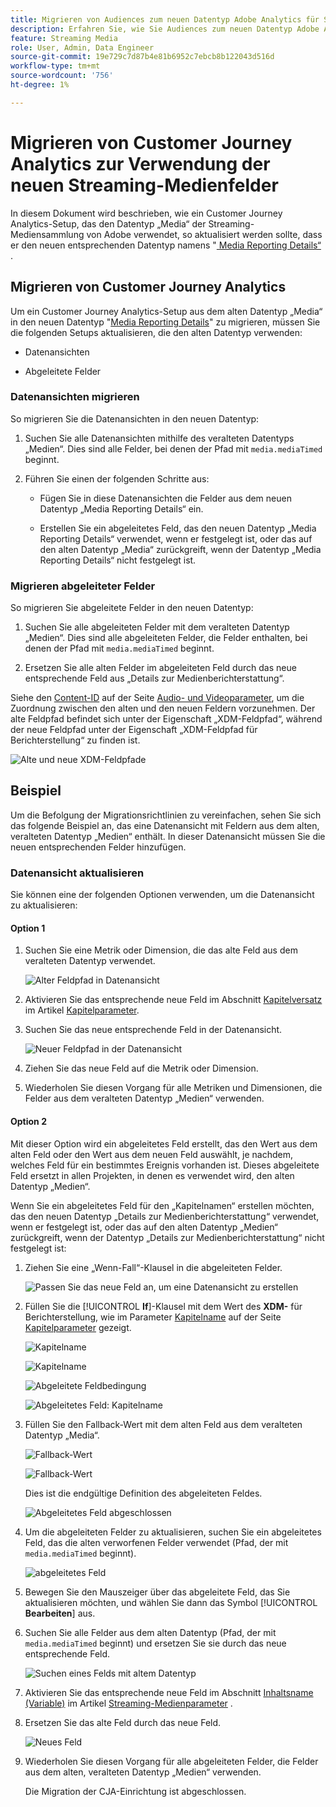```yaml
---
title: Migrieren von Audiences zum neuen Datentyp Adobe Analytics für Streaming-Medien
description: Erfahren Sie, wie Sie Audiences zum neuen Datentyp Adobe Analytics für Streaming-Medien migrieren.
feature: Streaming Media
role: User, Admin, Data Engineer
source-git-commit: 19e729c7d87b4e81b6952c7ebcb8b122043d516d
workflow-type: tm+mt
source-wordcount: '756'
ht-degree: 1%

---
```


# Migrieren von Customer Journey Analytics zur Verwendung der neuen Streaming-Medienfelder

In diesem Dokument wird beschrieben, wie ein Customer Journey Analytics-Setup, das den Datentyp „Media“ der Streaming-Mediensammlung von Adobe verwendet, so aktualisiert werden sollte, dass er den neuen entsprechenden Datentyp namens &quot;[ Media Reporting Details“ ](https://experienceleague.adobe.com/en/docs/experience-platform/xdm/data-types/media-reporting-details).

## Migrieren von Customer Journey Analytics

Um ein Customer Journey Analytics-Setup aus dem alten Datentyp „Media“ in den neuen Datentyp &quot;[Media Reporting Details](https://experienceleague.adobe.com/en/docs/experience-platform/xdm/data-types/media-reporting-details)&quot; zu migrieren, müssen Sie die folgenden Setups aktualisieren, die den alten Datentyp verwenden:

* Datenansichten

* Abgeleitete Felder

### Datenansichten migrieren

So migrieren Sie die Datenansichten in den neuen Datentyp:

1. Suchen Sie alle Datenansichten mithilfe des veralteten Datentyps „Medien“. Dies sind alle Felder, bei denen der Pfad mit `media.mediaTimed` beginnt.

1. Führen Sie einen der folgenden Schritte aus:

   * Fügen Sie in diese Datenansichten die Felder aus dem neuen Datentyp „Media Reporting Details“ ein.

   * Erstellen Sie ein abgeleitetes Feld, das den neuen Datentyp „Media Reporting Details“ verwendet, wenn er festgelegt ist, oder das auf den alten Datentyp „Media“ zurückgreift, wenn der Datentyp „Media Reporting Details“ nicht festgelegt ist.

### Migrieren abgeleiteter Felder

So migrieren Sie abgeleitete Felder in den neuen Datentyp:

1. Suchen Sie alle abgeleiteten Felder mit dem veralteten Datentyp „Medien“. Dies sind alle abgeleiteten Felder, die Felder enthalten, bei denen der Pfad mit `media.mediaTimed` beginnt.

1. Ersetzen Sie alle alten Felder im abgeleiteten Feld durch das neue entsprechende Feld aus „Details zur Medienberichterstattung“.

Siehe den [Content-ID](https://experienceleague.adobe.com/en/docs/media-analytics/using/implementation/variables/audio-video-parameters#content-id) auf der Seite [Audio- und Videoparameter](https://experienceleague.adobe.com/de/docs/media-analytics/using/implementation/variables/audio-video-parameters), um die Zuordnung zwischen den alten und den neuen Feldern vorzunehmen. Der alte Feldpfad befindet sich unter der Eigenschaft „XDM-Feldpfad“, während der neue Feldpfad unter der Eigenschaft „XDM-Feldpfad für Berichterstellung“ zu finden ist.

![Alte und neue XDM-Feldpfade](assets/field-paths-updated.jpeg)

## Beispiel

Um die Befolgung der Migrationsrichtlinien zu vereinfachen, sehen Sie sich das folgende Beispiel an, das eine Datenansicht mit Feldern aus dem alten, veralteten Datentyp „Medien“ enthält. In dieser Datenansicht müssen Sie die neuen entsprechenden Felder hinzufügen.

### Datenansicht aktualisieren

Sie können eine der folgenden Optionen verwenden, um die Datenansicht zu aktualisieren:

#### Option 1

1. Suchen Sie eine Metrik oder Dimension, die das alte Feld aus dem veralteten Datentyp verwendet.

   ![Alter Feldpfad in Datenansicht](assets/old-field-data-view.jpeg)

1. Aktivieren Sie das entsprechende neue Feld im Abschnitt [Kapitelversatz](https://experienceleague.adobe.com/en/docs/media-analytics/using/implementation/variables/chapter-parameters#chapter-offset) im Artikel [Kapitelparameter](https://experienceleague.adobe.com/de/docs/media-analytics/using/implementation/variables/chapter-parameters).

1. Suchen Sie das neue entsprechende Feld in der Datenansicht.

   ![Neuer Feldpfad in der Datenansicht](assets/new-field-data-view.jpeg)

1. Ziehen Sie das neue Feld auf die Metrik oder Dimension.

1. Wiederholen Sie diesen Vorgang für alle Metriken und Dimensionen, die Felder aus dem veralteten Datentyp „Medien“ verwenden.

#### Option 2

Mit dieser Option wird ein abgeleitetes Feld erstellt, das den Wert aus dem alten Feld oder den Wert aus dem neuen Feld auswählt, je nachdem, welches Feld für ein bestimmtes Ereignis vorhanden ist. Dieses abgeleitete Feld ersetzt in allen Projekten, in denen es verwendet wird, den alten Datentyp „Medien“.

Wenn Sie ein abgeleitetes Feld für den „Kapitelnamen“ erstellen möchten, das den neuen Datentyp „Details zur Medienberichterstattung“ verwendet, wenn er festgelegt ist, oder das auf den alten Datentyp „Medien“ zurückgreift, wenn der Datentyp „Details zur Medienberichterstattung“ nicht festgelegt ist:

1. Ziehen Sie eine „Wenn-Fall“-Klausel in die abgeleiteten Felder.

   ![Passen Sie das neue Feld an, um eine Datenansicht zu erstellen](assets/create-derived-field2.jpeg)

1. Füllen Sie die [!UICONTROL **If**]-Klausel mit dem Wert des **XDM-** für Berichterstellung, wie im Parameter [Kapitelname](https://experienceleague.adobe.com/en/docs/media-analytics/using/implementation/variables/chapter-parameters#chapter-name) auf der Seite [Kapitelparameter](https://experienceleague.adobe.com/de/docs/media-analytics/using/implementation/variables/chapter-parameters) gezeigt.

   ![Kapitelname](assets/chapter-name.jpeg)

   ![Kapitelname](assets/chapter-name2.jpeg)

   ![Abgeleitete Feldbedingung](assets/derived-field-condition.jpeg)

   ![Abgeleitetes Feld: Kapitelname](assets/derived-field-chapter-name.jpeg)

1. Füllen Sie den Fallback-Wert mit dem alten Feld aus dem veralteten Datentyp „Media“.

   ![Fallback-Wert](assets/fallback-value.jpeg)

   ![Fallback-Wert](assets/fallback-value2.jpeg)

   Dies ist die endgültige Definition des abgeleiteten Feldes.

   ![Abgeleitetes Feld abgeschlossen](assets/derived-field-complete.jpeg)

1. Um die abgeleiteten Felder zu aktualisieren, suchen Sie ein abgeleitetes Feld, das die alten verworfenen Felder verwendet (Pfad, der mit `media.mediaTimed` beginnt).

   ![abgeleitetes Feld](assets/old-derived-field.jpeg)

1. Bewegen Sie den Mauszeiger über das abgeleitete Feld, das Sie aktualisieren möchten, und wählen Sie dann das Symbol [!UICONTROL **Bearbeiten**] aus.

1. Suchen Sie alle Felder aus dem alten Datentyp (Pfad, der mit `media.mediaTimed` beginnt) und ersetzen Sie sie durch das neue entsprechende Feld.

   ![Suchen eines Felds mit altem Datentyp](assets/locate-fields-with-old-datatype.jpeg)

1. Aktivieren Sie das entsprechende neue Feld im Abschnitt [Inhaltsname (Variable)](https://experienceleague.adobe.com/en/docs/media-analytics/using/implementation/variables/audio-video-parameters#content-name-variable) im Artikel [Streaming-Medienparameter](https://experienceleague.adobe.com/en/docs/media-analytics/using/implementation/variables/audio-video-parameters#content-name-variable) .

1. Ersetzen Sie das alte Feld durch das neue Feld.

   ![Neues Feld](assets/derived-field-new.jpeg)

1. Wiederholen Sie diesen Vorgang für alle abgeleiteten Felder, die Felder aus dem alten, veralteten Datentyp „Medien“ verwenden.

   Die Migration der CJA-Einrichtung ist abgeschlossen.

